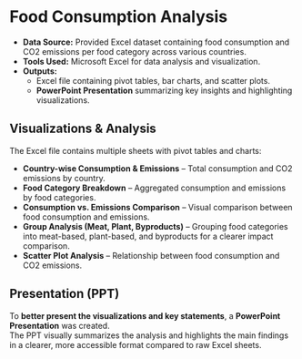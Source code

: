 # Food Consumption Analysis
- **Data Source:** Provided Excel dataset containing food consumption and CO2 emissions per food category across various countries.
- **Tools Used:** Microsoft Excel for data analysis and visualization.
- **Outputs:**  
  - Excel file containing pivot tables, bar charts, and scatter plots.
  - **PowerPoint Presentation** summarizing key insights and highlighting visualizations.

## Visualizations & Analysis
The Excel file contains multiple sheets with pivot tables and charts:
- **Country-wise Consumption & Emissions** – Total consumption and CO2 emissions by country.
- **Food Category Breakdown** – Aggregated consumption and emissions by food categories.
- **Consumption vs. Emissions Comparison** – Visual comparison between food consumption and emissions.
- **Group Analysis (Meat, Plant, Byproducts)** – Grouping food categories into meat-based, plant-based, and byproducts for a clearer impact comparison.
- **Scatter Plot Analysis** – Relationship between food consumption and CO2 emissions.

## Presentation (PPT)
To **better present the visualizations and key statements**, a **PowerPoint Presentation** was created.  
The PPT visually summarizes the analysis and highlights the main findings in a clearer, more accessible format compared to raw Excel sheets.
